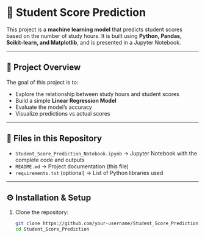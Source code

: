 # 🎯 Student Score Prediction

This project is a **machine learning model** that predicts student scores based on the number of study hours. It is built using **Python, Pandas, Scikit-learn, and Matplotlib**, and is presented in a Jupyter Notebook.

---

## 📌 Project Overview
The goal of this project is to:
- Explore the relationship between study hours and student scores
- Build a simple **Linear Regression Model**
- Evaluate the model’s accuracy
- Visualize predictions vs actual scores

---

## 📂 Files in this Repository
- `Student_Score_Prediction_Notebook.ipynb` → Jupyter Notebook with the complete code and outputs  
- `README.md` → Project documentation (this file)  
- `requirements.txt` (optional) → List of Python libraries used  

---

## ⚙️ Installation & Setup
1. Clone the repository:
   ```bash
   git clone https://github.com/your-username/Student_Score_Prediction.git
   cd Student_Score_Prediction
